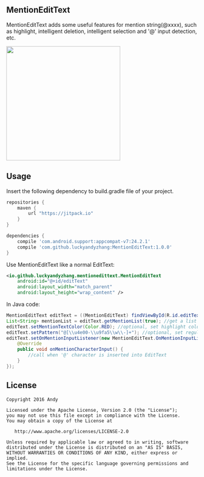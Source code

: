 ## MentionEditText
MentionEditText adds some useful features for mention string(@xxxx), such as highlight, intelligent deletion, intelligent selection and '@' input detection, etc.  

<img src="https://github.com/luckyandyzhang/MentionEditText/blob/master/art/demo.gif" width="300">  

## Usage
Insert the following dependency to build.gradle file of your project.

```groovy
repositories {
    maven {
        url "https://jitpack.io"
    }
}

dependencies {
    compile 'com.android.support:appcompat-v7:24.2.1'
    compile 'com.github.luckyandyzhang:MentionEditText:1.0.0'
}	
```

Use MentionEditText like a normal EditText:

```xml
<io.github.luckyandyzhang.mentionedittext.MentionEditText
    android:id="@+id/editText"
    android:layout_width="match_parent"
    android:layout_height="wrap_content" />
```

In Java code:

```java
MentionEditText editText = ((MentionEditText) findViewById(R.id.editText));
List<String> mentionList = editText.getMentionList(true); //get a list of mention string
editText.setMentionTextColor(Color.RED); //optional, set highlight color of mention string
editText.setPattern("@[\\u4e00-\\u9fa5\\w\\-]+"); //optional, set regularExpression
editText.setOnMentionInputListener(new MentionEditText.OnMentionInputListener() {
    @Override
    public void onMentionCharacterInput() {
        //call when '@' character is inserted into EditText
    }
});

```

## License

    Copyright 2016 Andy

    Licensed under the Apache License, Version 2.0 (the "License");
    you may not use this file except in compliance with the License.
    You may obtain a copy of the License at

       http://www.apache.org/licenses/LICENSE-2.0

    Unless required by applicable law or agreed to in writing, software
    distributed under the License is distributed on an "AS IS" BASIS,
    WITHOUT WARRANTIES OR CONDITIONS OF ANY KIND, either express or implied.
    See the License for the specific language governing permissions and
    limitations under the License.



